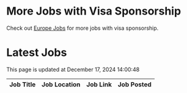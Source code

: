 # More Jobs with Visa Sponsorship

Check out [Europe Jobs](https://github.com/sureshparimi/europejobs#latest-jobs) for more jobs with visa sponsorship.

# Latest Jobs

This page is updated at December 17, 2024 14:00:48

| Job Title | Job Location | Job Link | Job Posted |
| --- | --- | --- | --- |
